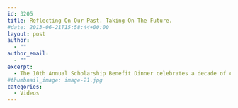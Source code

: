 ```yaml
---
id: 3205
title: Reflecting On Our Past. Taking On The Future.
#date: 2013-06-21T15:58:44+00:00
layout: post
author:
  - ""
author_email:
  - ""
excerpt:
  - The 10th Annual Scholarship Benefit Dinner celebrates a decade of community achievement and generosity.
#thumbnail_image: image-21.jpg
categories:
  - Videos
---
```

